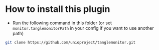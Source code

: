 # How to install this plugin
- Run the following command in this folder (or set `monitor.tanglemonitorPath` in your config if you want to use another path)
```bash
git clone https://github.com/unioproject/tanglemonitor.git
```